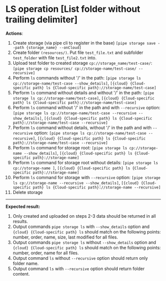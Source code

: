 # LS operation [List folder without trailing delimiter]

**Actions**:
1.	Create storage (via pipe cli to register in the base) `[pipe storage save --path {storage_name} --onCloud]`
2.	Create folder `(resources/)`. Put file `test_file.txt` and subfolder `test_folder` with file `test_file2.txt` into.
3.	Upload test folder to created storage `cp://storage_name/test-case/`: `[pipe storage cp resources/ cp://storage-name/test-case/ --recursive]`
4.	Perform `ls` commands without '/' in the path: `[pipe storage ls cp://storage-name/test-case --show_details]`, `[{cloud} {Cloud-specific path} ls {Cloud-specific path}://storage-name/test-case]`
5.	Perform `ls` command without details and without '/' in the path: `[pipe storage ls cp://storage-name/test-case]`, `[{cloud} {Cloud-specific path} ls {Cloud-specific path}://storage-name/test-case]`
6.	Perform `ls` command without '/' in the path and with `--recursive` option: `[pipe storage ls cp://storage-name/test-case --recursive --show_details]`, `[{cloud} {Cloud-specific path} ls {Cloud-specific path}://storage-name/test-case --recursive]`
7.	Perform `ls` command without details, without '/' in the path and with `--recursive` option: `[pipe storage ls cp://storage-name/test-case --recursive]`, `[{cloud} {Cloud-specific path} ls {Cloud-specific path}://storage-name/test-case --recursive]`
8.	Perform `ls` command for storage root: `[pipe storage ls cp://storage-name --show_details]`, `[{cloud} {Cloud-specific path} ls {Cloud-specific path}://storage-name]`
9.	Perform `ls` command for storage root without details: `[pipe storage ls cp://storage-name ]`, `[{cloud} {Cloud-specific path} ls {Cloud-specific path}://storage-name]`
10.	Perform `ls` command for storage with `--recursive` option: `[pipe storage ls cp://storage-name --recursive --show_details]`, `[{cloud} {Cloud-specific path} ls {Cloud-specific path}://storage-name --recursive]`
11.	Delete storage

***
**Expected result:**

1.	Only created and uploaded on steps 2-3 data should be returned in all results. 
2.	Output commands `pipe storage ls` with `--show_details` option and `{cloud} {Cloud-specific path} ls` should match on the following points: number, order, name, size, last modified for all files.
3.	Output commands `pipe storage ls` without `--show_details` option and `{cloud} {Cloud-specific path} ls` should match on the following points: number, order, name for all files.
4.	Output command `ls` without `--recursive` option should return only folder name.
5.	Output command `ls` with `--recursive` option should return folder content.